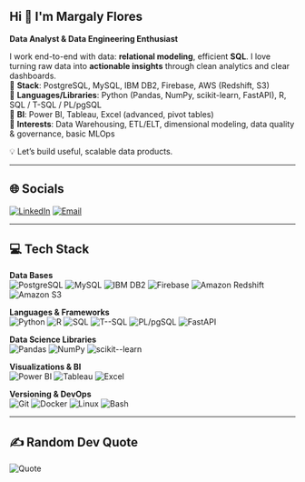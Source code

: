 ## Hi 👋 I'm Margaly Flores
**Data Analyst & Data Engineering Enthusiast**

I work end-to-end with data: **relational modeling**, efficient **SQL**. I love turning raw data into **actionable insights** through clean analytics and clear dashboards. <br>
🔹 **Stack**: PostgreSQL, MySQL, IBM DB2, Firebase, AWS (Redshift, S3) <br>
🔹 **Languages/Libraries**: Python (Pandas, NumPy, scikit-learn, FastAPI), R, SQL / T-SQL / PL/pgSQL <br>
🔹 **BI**: Power BI, Tableau, Excel (advanced, pivot tables) <br>
🔹 **Interests**: Data Warehousing, ETL/ELT, dimensional modeling, data quality & governance, basic MLOps <br>

💡 Let’s build useful, scalable data products.

---

## 🌐 Socials
[![LinkedIn](https://img.shields.io/badge/LinkedIn-0A66C2?logo=linkedin&logoColor=white)](https://www.linkedin.com/in/margaly-flores/) [![Email](https://img.shields.io/badge/Email-D14836?logo=gmail&logoColor=white)](mailto:margaly.flores.n@uni.pe)

---

## 💻 Tech Stack

**Data Bases**  
![PostgreSQL](https://img.shields.io/badge/PostgreSQL-4169E1?style=for-the-badge&logo=postgresql&logoColor=white)
![MySQL](https://img.shields.io/badge/MySQL-4479A1?style=for-the-badge&logo=mysql&logoColor=white)
![IBM DB2](https://img.shields.io/badge/IBM%20DB2-054ADA?style=for-the-badge&logo=ibm&logoColor=white)
![Firebase](https://img.shields.io/badge/Firebase-FFCA28?style=for-the-badge&logo=firebase&logoColor=black)
![Amazon Redshift](https://img.shields.io/badge/Amazon%20Redshift-8C4FFF?style=for-the-badge&logo=amazonredshift&logoColor=white)
![Amazon S3](https://img.shields.io/badge/Amazon%20S3-569A31?style=for-the-badge&logo=amazons3&logoColor=white)

**Languages & Frameworks**  
![Python](https://img.shields.io/badge/Python-3776AB?style=for-the-badge&logo=python&logoColor=white)
![R](https://img.shields.io/badge/R-276DC3?style=for-the-badge&logo=r&logoColor=white)
![SQL](https://img.shields.io/badge/SQL-1F6FEB?style=for-the-badge&logo=database&logoColor=white)
![T--SQL](https://img.shields.io/badge/T--SQL-CC2927?style=for-the-badge&logo=microsoftsqlserver&logoColor=white)
![PL/pgSQL](https://img.shields.io/badge/PL%2FpgSQL-4169E1?style=for-the-badge&logo=postgresql&logoColor=white)
![FastAPI](https://img.shields.io/badge/FastAPI-009688?style=for-the-badge&logo=fastapi&logoColor=white)

**Data Science Libraries**  
![Pandas](https://img.shields.io/badge/Pandas-150458?style=for-the-badge&logo=pandas&logoColor=white)
![NumPy](https://img.shields.io/badge/NumPy-013243?style=for-the-badge&logo=numpy&logoColor=white)
![scikit--learn](https://img.shields.io/badge/scikit--learn-F7931E?style=for-the-badge&logo=scikitlearn&logoColor=white)

**Visualizations & BI**  
![Power BI](https://img.shields.io/badge/Power%20BI-F2C811?style=for-the-badge&logo=powerbi&logoColor=black)
![Tableau](https://img.shields.io/badge/Tableau-E97627?style=for-the-badge&logo=tableau&logoColor=white)
![Excel](https://img.shields.io/badge/Excel-217346?style=for-the-badge&logo=microsoftexcel&logoColor=white)

**Versioning & DevOps**  
![Git](https://img.shields.io/badge/Git-F05032?style=for-the-badge&logo=git&logoColor=white)
![Docker](https://img.shields.io/badge/Docker-2496ED?style=for-the-badge&logo=docker&logoColor=white)
![Linux](https://img.shields.io/badge/Linux-FCC624?style=for-the-badge&logo=linux&logoColor=black)
![Bash](https://img.shields.io/badge/Bash-4EAA25?style=for-the-badge&logo=gnubash&logoColor=white)

---

## ✍️ Random Dev Quote
![Quote](https://quotes-github-readme.vercel.app/api?type=horizontal&theme=radical)

<!--
(https://github.com/piyushsuthar/github-readme-quotes)
![Quote](https://quotes-github-readme.vercel.app/api?type=horizontal&theme=radical)

**Margaly-Flores/Margaly-Flores** is a ✨ _special_ ✨ repository because its `README.md` (this file) appears on your GitHub profile.

Here are some ideas to get you started:

- 🔭 I’m currently working on ...
- 🌱 I’m currently learning ...
- 👯 I’m looking to collaborate on ...
- 🤔 I’m looking for help with ...
- 💬 Ask me about ...
- 📫 How to reach me: ...
- 😄 Pronouns: ...
- ⚡ Fun fact: ...
-->
